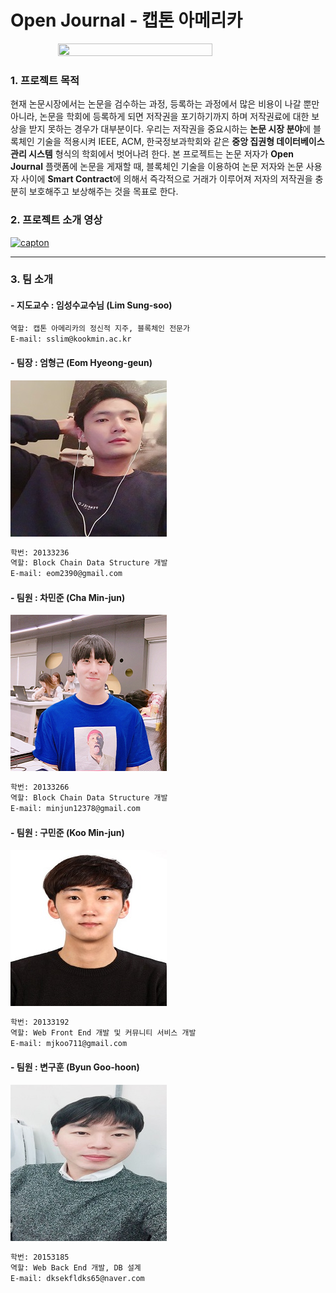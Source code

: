 # Open Journal - 캡톤 아메리카

 <img style="display:block; margin:auto;" src="../img/cap.png" width="70%" height="70%">

### 1. 프로젝트 목적 

  현재 논문시장에서는 논문을 검수하는 과정, 등록하는 과정에서 많은 비용이 나갈 뿐만 아니라, 논문을 학회에 등록하게 되면 저작권을 포기하기까지 하며 저작권료에 대한 보상을 받지 못하는 경우가 대부분이다. 우리는 저작권을 중요시하는 **논문 시장 분야**에 블록체인 기술을 적용시켜 IEEE, ACM, 한국정보과학회와 같은 **중앙 집권형 데이터베이스 관리 시스템** 형식의 학회에서 벗어나려 한다. 본 프로젝트는 논문 저자가 **Open Journal** 플랫폼에 논문을 게재할 때, 블록체인 기술을 이용하여 논문 저자와 논문 사용자 사이에 **Smart Contract**에 의해서 즉각적으로 거래가 이루어져 저자의 저작권을 충분히 보호해주고 보상해주는 것을 목표로 한다.

### 2. 프로젝트 소개 영상

[![capton](http://img.youtube.com/vi/FlC69TKqo5M/0.jpg)](https://www.youtube.com/watch?v=FlC69TKqo5M "capton")

------

### 3. 팀 소개

#### - 지도교수 : 임성수교수님 (Lim Sung-soo)

```markdown
역할: 캡톤 아메리카의 정신적 지주, 블록체인 전문가
E-mail: sslim@kookmin.ac.kr 

```



#### - 팀장 : 엄형근 (Eom Hyeong-geun)

![eom](/img/eom.png)

```markdown
학번: 20133236
역할: Block Chain Data Structure 개발
E-mail: eom2390@gmail.com
```

#### - 팀원 : 차민준 (Cha Min-jun)



![cha](/img/cha.png)

```markdown
학번: 20133266
역할: Block Chain Data Structure 개발
E-mail: minjun12378@gmail.com
```

#### - 팀원 : 구민준 (Koo Min-jun)

![goo](/img/goo.png)

```markdown
학번: 20133192
역할: Web Front End 개발 및 커뮤니티 서비스 개발
E-mail: mjkoo711@gmail.com
```

#### - 팀원 : 변구훈 (Byun Goo-hoon)

![hoon](/img/goohoon.png)

```markdown
학번: 20153185
역할: Web Back End 개발, DB 설계
E-mail: dksekfldks65@naver.com  
```

